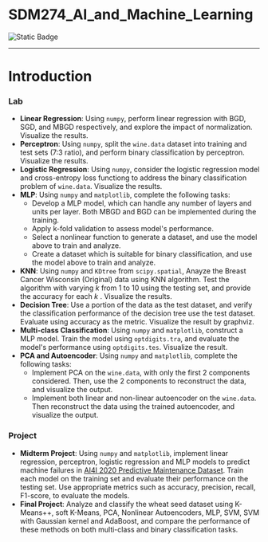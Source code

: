 # SDM274_AI_and_Machine_Learning

![Static Badge](https://img.shields.io/badge/2024-Autumn-red)

---

# Introduction

### Lab

- **Linear Regression**: Using ```numpy```, perform linear regression with BGD, SGD, and MBGD respectively, and explore the impact of normalization. Visualize the results.
- **Perceptron**: Using ``numpy``, split the ``wine.data`` dataset into training and test sets (7:3 ratio), and perform binary classification by perceptron. Visualize the results.
- **Logistic Regression**: Using ``numpy``, consider the logistic regression model and cross-entropy loss functiong to address the binary classification problem of ``wine.data``. Visualize the results.
- **MLP**: Using ``numpy`` and ``matplotlib``, complete the following tasks:
  - Develop a MLP model, which can handle any number of layers and units per layer. Both MBGD and BGD can be implemented during the training.
  - Apply k-fold validation to assess model's performance.
  - Select a nonlinear function to generate a dataset, and use the model above to train and analyze.
  - Create a dataset which is suitable for binary classification, and use the model above to train and analyze.
- **KNN**: Using ``numpy`` and ``KDtree`` from ``scipy.spatial``, Anayze the Breast Cancer Wisconsin (Original) data using KNN algorithm. Test the algorithm with varying $k$ from 1 to 10 using the testing set, and provide the accuracy for each $k$ . Visualize the results.
- **Decision Tree**:  Use a portion of the data as the test dataset, and verify the classification performance of the decision tree use the test dataset. Evaluate using accuracy as the metric. Visualize the result by graphviz.
- **Multi-class Classification**: Using ``numpy`` and ``matplotlib``, construct a MLP model. Train the model using ``optdigits.tra``, and evaluate the model's performance using ``optdigits.tes``. Visualize the result.
- **PCA and Autoencoder**: Using ``numpy`` and ``matplotlib``, complete the following tasks:
  - Implement PCA on the ``wine.data``, with only the first 2 components considered. Then, use the 2 components to reconstruct the data, and visualize the output.
  - Implement both linear and non-linear autoencoder on the ``wine.data``. Then reconstruct the data using the trained autoencoder, and visualize the output.

### Project

- **Midterm Project**: Using ``numpy`` and ``matplotlib``, implement linear regression, perceptron, logistic regression and MLP models to predict machine failures in [AI4I 2020 Predictive Maintenance Dataset](https://archive.ics.uci.edu/dataset/601/ai4i+2020+predictive+maintenance+dataset). Train each model on the training set and evaluate their performance on the testing set. Use appropriate metrics such as accuracy, precision, recall, F1-score, to evaluate the models.
- **Final Project**: Analyze and classify the wheat seed dataset using K-Means++, soft K-Means, PCA, Nonlinear Autoencoders, MLP, SVM, SVM with Gaussian kernel and AdaBoost, and compare the performance of these methods on both multi-class and binary classification tasks.
